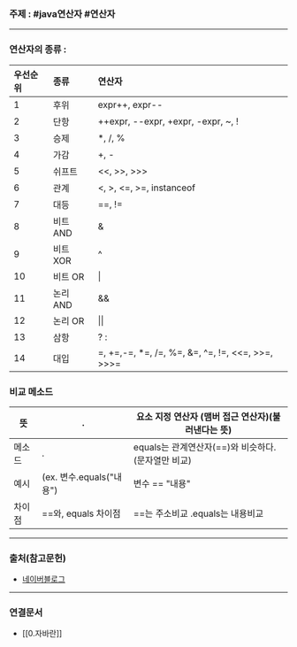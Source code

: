 ### 주제 : #java연산자 #연산자

___

### 연산자의 종류 : 

| 우선순위 | 종류 | 연산자 |
| :- | :- | :- |
| 1 | 후위 | expr++, expr-- 
| 2 | 단항 | ++expr, --expr, +expr, -expr, ~, ! 
| 3 | 승제 | \*, /, %
| 4 | 가감  | +, -
| 5 | 쉬프트 | <<, >>, >>>
| 6 | 관계 | <, >, <=, >=, instanceof
| 7 | 대등 | \==, !=
| 8 | 비트 AND | &
| 9 | 비트 XOR | ^
| 10 | 비트 OR | \|
| 11 | 논리 AND | &&
| 12 | 논리 OR | \|\|
| 13 | 삼항 | ? :
| 14 | 대입 | =, +=,-=, *=, /=, %=, &=, ^=, !=, <<=, >>=, >>>= 

### 비교 메소드

| 뜻 | . | 요소 지정 연산자 (맴버 접근 연산자)(불러낸다는 뜻) |
| - | - | - |
| 메소드 | . | equals는 관계연산자(\==)와 비슷하다. (문자열만 비교)
| 예시 | (ex. 변수.equals("내용") | 변수 \== "내용"
| 차이점 | \==와, equals 차이점 | \==는 주소비교 .equals는 내용비교

___

### 출처(참고문헌)

- [네이버블로그](https://blog.naver.com/javasw/222858778865)
___

### 연결문서

- [[0.자바란]]